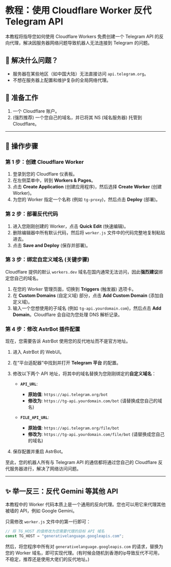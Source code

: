 
# 教程：使用 Cloudflare Worker 反代 Telegram API

本教程将指导您如何使用 Cloudflare Workers 免费创建一个 Telegram API 的反向代理，解决因服务器网络问题导致机器人无法连接到 Telegram 的问题。

## 🎯 解决什么问题？

- 服务器在某些地区（如中国大陆）无法直接访问 `api.telegram.org`。
- 不想在服务器上配置和维护复杂的全局网络代理。

## 🔧 准备工作

1.  一个 Cloudflare 账户。
2.  (强烈推荐) 一个您自己的域名，并已将其 NS (域名服务器) 托管到 Cloudflare。

---

## 🚀 操作步骤

### 第 1 步：创建 Cloudflare Worker

1.  登录到您的 Cloudflare 仪表板。
2.  在左侧菜单中，转到 **Workers & Pages**。
3.  点击 **Create Application** (创建应用程序)，然后选择 **Create Worker** (创建 Worker)。
4.  为您的 Worker 指定一个名称 (例如 `tg-proxy`)，然后点击 **Deploy** (部署)。

### 第 2 步：部署反代代码

1.  进入您刚刚创建的 Worker，点击 **Quick Edit** (快速编辑)。
2.  删除编辑器中所有默认代码，然后将 `worker.js` 文件中的代码完整地复制粘贴进去。
3.  点击 **Save and Deploy** (保存并部署)。

### 第 3 步：绑定自定义域名 (关键步骤)

Cloudflare 提供的默认 `workers.dev` 域名在国内通常无法访问，因此**强烈建议**绑定您自己的域名。

1.  在您的 Worker 管理页面，切换到 **Triggers** (触发器) 选项卡。
2.  在 **Custom Domains** (自定义域) 部分，点击 **Add Custom Domain** (添加自定义域)。
3.  输入一个您想使用的子域名 (例如 `tg-api.yourdomain.com`)，然后点击 **Add Domain**。Cloudflare 会自动为您处理 DNS 解析记录。

### 第 4 步：修改 AstrBot 插件配置

现在，您需要告诉 AstrBot 使用您的反代地址而不是官方地址。

1.  进入 AstrBot 的 WebUI。
2.  在“平台适配器”中找到并打开 **Telegram 平台** 的配置。
3.  修改以下两个 API 地址，将其中的域名替换为您刚刚绑定的**自定义域名**：

    -   **`API_URL`**:
        -   **原始值**: `https://api.telegram.org/bot`
        -   **修改为**: `https://tg-api.yourdomain.com/bot`  (请替换成您自己的域名)

    -   **`FILE_API_URL`**:
        -   **原始值**: `https://api.telegram.org/file/bot`
        -   **修改为**: `https://tg-api.yourdomain.com/file/bot` (请替换成您自己的域名)

4.  保存配置并重启 AstrBot。

至此，您的机器人所有与 Telegram API 的通信都将通过您自己的 Cloudflare 反代服务器进行，解决了网络访问问题。

---

## ✨ 举一反三：反代 Gemini 等其他 API

本教程中的 Worker 代码本质上是一个通用的反向代理。您也可以用它来代理其他被墙的 API，例如 Google Gemini。

只需修改 `worker.js` 文件中的第一行即可：

```javascript
// 将 TG_HOST 的值修改为您需要代理的目标 API 域名
const TG_HOST = "generativelanguage.googleapis.com";
```


然后，将您程序中所有对 `generativelanguage.googleapis.com` 的请求，替换为您的 Worker 域名，即可实现代理。(有时候会随机到香港的ip导致反代不可用，不稳定，推荐还是使用大佬们的反代地址。)

